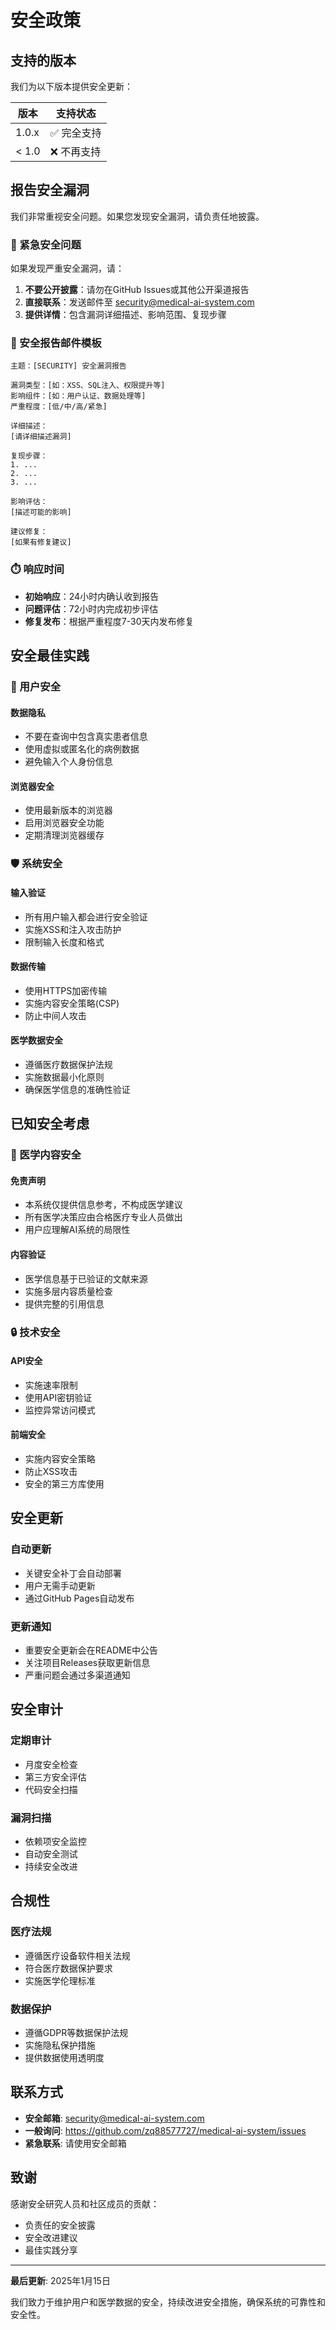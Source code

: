 # 安全政策

## 支持的版本

我们为以下版本提供安全更新：

| 版本 | 支持状态 |
| ------- | ------------------ |
| 1.0.x   | ✅ 完全支持 |
| < 1.0   | ❌ 不再支持 |

## 报告安全漏洞

我们非常重视安全问题。如果您发现安全漏洞，请负责任地披露。

### 🚨 紧急安全问题

如果发现严重安全漏洞，请：

1. **不要公开披露**：请勿在GitHub Issues或其他公开渠道报告
2. **直接联系**：发送邮件至 security@medical-ai-system.com
3. **提供详情**：包含漏洞详细描述、影响范围、复现步骤

### 📧 安全报告邮件模板

```
主题：[SECURITY] 安全漏洞报告

漏洞类型：[如：XSS、SQL注入、权限提升等]
影响组件：[如：用户认证、数据处理等]
严重程度：[低/中/高/紧急]

详细描述：
[请详细描述漏洞]

复现步骤：
1. ...
2. ...
3. ...

影响评估：
[描述可能的影响]

建议修复：
[如果有修复建议]
```

### ⏱️ 响应时间

- **初始响应**：24小时内确认收到报告
- **问题评估**：72小时内完成初步评估
- **修复发布**：根据严重程度7-30天内发布修复

## 安全最佳实践

### 🔐 用户安全

#### 数据隐私
- 不要在查询中包含真实患者信息
- 使用虚拟或匿名化的病例数据
- 避免输入个人身份信息

#### 浏览器安全
- 使用最新版本的浏览器
- 启用浏览器安全功能
- 定期清理浏览器缓存

### 🛡️ 系统安全

#### 输入验证
- 所有用户输入都会进行安全验证
- 实施XSS和注入攻击防护
- 限制输入长度和格式

#### 数据传输
- 使用HTTPS加密传输
- 实施内容安全策略(CSP)
- 防止中间人攻击

#### 医学数据安全
- 遵循医疗数据保护法规
- 实施数据最小化原则
- 确保医学信息的准确性验证

## 已知安全考虑

### 🏥 医学内容安全

#### 免责声明
- 本系统仅提供信息参考，不构成医学建议
- 所有医学决策应由合格医疗专业人员做出
- 用户应理解AI系统的局限性

#### 内容验证
- 医学信息基于已验证的文献来源
- 实施多层内容质量检查
- 提供完整的引用信息

### 🔒 技术安全

#### API安全
- 实施速率限制
- 使用API密钥验证
- 监控异常访问模式

#### 前端安全
- 实施内容安全策略
- 防止XSS攻击
- 安全的第三方库使用

## 安全更新

### 自动更新
- 关键安全补丁会自动部署
- 用户无需手动更新
- 通过GitHub Pages自动发布

### 更新通知
- 重要安全更新会在README中公告
- 关注项目Releases获取更新信息
- 严重问题会通过多渠道通知

## 安全审计

### 定期审计
- 月度安全检查
- 第三方安全评估
- 代码安全扫描

### 漏洞扫描
- 依赖项安全监控
- 自动安全测试
- 持续安全改进

## 合规性

### 医疗法规
- 遵循医疗设备软件相关法规
- 符合医疗数据保护要求
- 实施医学伦理标准

### 数据保护
- 遵循GDPR等数据保护法规
- 实施隐私保护措施
- 提供数据使用透明度

## 联系方式

- **安全邮箱**: security@medical-ai-system.com
- **一般询问**: https://github.com/zq88577727/medical-ai-system/issues
- **紧急联系**: 请使用安全邮箱

## 致谢

感谢安全研究人员和社区成员的贡献：

- 负责任的安全披露
- 安全改进建议
- 最佳实践分享

---

**最后更新**: 2025年1月15日

我们致力于维护用户和医学数据的安全，持续改进安全措施，确保系统的可靠性和安全性。 